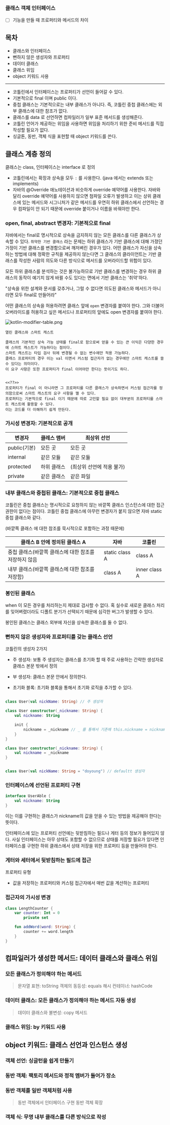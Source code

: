 ### 클래스 객체 인터페이스

- [ ] 기능을 만들 때 프로퍼티와 메서드의 차이

## 목차

- 클래스와 인터페이스
- 뻔하지 않은 생성자와 프로퍼티
- 데이터 클래스
- 클래스 위임
- object 키워드 사용

---

- 코틀린에서 인터페이스는 프로퍼티가 선언이 들어갈 수 있다.
- 기본적으로 final 이며 public 이다.
- 중첩 클래스는 기본적으로는 내부 클래스가 아니다. 즉, 코틀린 중첩 클래스에는 외부 클래스에 대한 참조가 없다.
- 클래스를 data 로 선언하면 컴파일러가 일부 표준 메서드를 생성해준다.
- 코틀린 언어가 제공하는 위임을 사용하면 위임을 처리하기 위한 준비 메서드를 직접 작성할 필요가 없다.
- 싱글톤, 동반, 객체 식을 표현할 때 object 키워드를 쓴다.

## 클래스 계층 정의

클래스는 class, 인터페이스는 interface 로 정의

- 코틀린에서는 확장과 상속을 모두 `:` 를 사용한다. (java 에서는 extends 또는 implements)
- 자바의 @Override 애노테이션과 비슷하게 override 예약어를 사용한다. 자바와 달리 override 예약어를 사용하지 않으면 첨파일 오류가 발생하고
  이는 상위 클래스에 있는 메서드와 시그니처가 같은 메서드를 우연히 하위 클래스에서 선언하는 경우 컴파일이 안 되기 때문에 override 붙이거나 이름을 바꿔야만 한다.

### open, final, abstract 변경자: 기본적으로 final

자바에서는 final로 명시적으로 상속을 금지하지 않는 모든 클래스를 다른 클래스가 상속할 수 있다.
`취약한 기반 클래스` 라는 문제는 하위 클래스가 기반 클래스에 대해 가졌던 가정이 기반 클래스를 변경함으로써 깨저벼린 경우가 있다.
어떤 클래스가 자신을 상속하는 방법에 대해 정확한 규칙을 제공하지 않는다면 그 클래스의 클라이언트는 기반 클래스를 작성한 사람의 의도와 다른 방식으로 메서드를 오버라이드할 위험이 있다.

모든 하위 클래스를 분석하는 것은 불가능하므로 기반 클래스를 변경하는 경우 하위 클래스의 동작이 예기치 않게 바뀔 수도 있다는 면에서 기반 클래스는 '취약'하다.

"상속을 위한 설계와 문서를 갖추거나, 그럴 수 없다면 의도된 클래스와 메서드가 아니라면 모두 final로 만들어라"

어떤 클래스의 상속을 허용하려면 클래스 앞에 `open` 변경자를 붙여야 한다. 그와 더불어 오버라이드를 허용하고 싶은 메서드나 프로퍼티의 앞에도 open 변경자를 붙여야 한다.

![kotlin-modifier-table.png](kotlin-modifier-table.png)

```
열린 클래스와 스마트 캐스트

클래스의 기본적인 상속 가능 상태를 final로 함으로써 얻을 수 있는 큰 이익은 다양한 경우에 스마트 캐스트가 가능하다는 점이다.
스마트 캐스트는 타입 검사 뒤에 변경될 수 없는 변수에만 적용 가능하다. 
클래스 프로퍼티의 경우 이는 val 이면서 커스텀 접근자가 없는 경우에만 스마트 캐스트를 쓸 수 있다는 의미이다.
이 요구 사항은 또한 프로퍼티가 final 이어야만 한다는 뜻이기도 하다.


<<??>>
프로퍼티가 final 이 아니라면 그 프로퍼티를 다른 클래스가 상속하면서 커스텀 접근자를 정의함으로써 스마트 캐스트의 요구 사항을 깰 수 있다.
프로퍼티는 기본적으로 final 이기 때문에 따로 고민할 필요 없이 대부분의 프로퍼티를 스마트 캐스트에 활용할 수 있다.
이는 코드를 더 이해하기 쉽게 만든다.
```

### 가시성 변경자: 기본적으로 공개

| 변경자        | 클레스 맴버 | 최상위 선언          |
|------------|--------|-----------------|
| public(기본) | 모든 곳   | 모든 곳            |
| internal   | 같은 모듈  | 같은 모듈           |
| protected  | 하위 클래스 | (최상위 선언에 적용 불가) |
| private    | 같은 클래스 | 같은 파일           |

### 내부 클래스와 중첩된 클래스: 기본적으로 중첩 클래스

코틀린은 중첩 클래스는 명시적으로 요청하지 않는 바깥쪽 클래스 인스턴스에 대한 접근 권한이 없다는 점이다.
코틀린 중첩 클래스에 아무런 변경자가 붙지 않으면 자바 static 중첩 클래스와 같다.

(바깥쪽 클래스 에 대한 참조를 묵시적으로 포함하는 과정 때문에)

| 클래스 B 안에 정의된 클래스 A             | 자바             | 코틀린           |
|--------------------------------|----------------|---------------|
| 중첩 클래스(바깥쪽 클래스에 대한 참조를 저장하지 않음 | static class A | class A       |
| 내부 클래스(바깥쪽 클래스에 대한 참조를 저장함)    | class A        | inner class A |

### 봉인된 클래스

when 이 모든 경우를 처리하는지 제대로 검사할 수 없다. 혹 실수로 새로운 클래스 처리를 잊어벼렸더라도
디폴트 분기가 선택되기 때문에 심각한 버그가 발생할 수 있다.

봉인된 클래스는 클래스 외부에 자신을 상속한 클래스를 둘 수 없다.

### 뻔하지 않은 생성자와 프로퍼티를 갖는 클래스 선언

코틀린의 생성자 2가지

- 주 생성자: 보통 주 생성자는 클래스를 초기화 할 때 주로 사용하는 간략한 생성자로 클래스 본문 밖에서 정의
- 부 생성자: 클래스 본문 안에서 정의한다.

- 초기화 블록: 초기화 블록을 통해서 초기화 로직을 추가할 수 있다.

```kotlin

class User(val nickName: String) // 주 생성자

class User constructor(_nickname: String) {
    val nickname: String

    init {
        nickname = _nickname // _ 를 통해서 기존에 this.nickname = nickname 과 헷갈리는 방식을 없앴다.
    }
}

class User constructor(_nickname: String) {
    val nickname = _nickname
}


class User(val nickName: String = "doyoung") // defaultt 생성자 

```


### 인터페이스에 선언된 프로퍼티 구현

```kotlin
interface UserAble {
    val nickname: String
}
```

이는 이를 구현하는 클래스가 nickname의 값을 얻을 수 있는 방법을 제공해야 한다는 뜻이다.

인터페이스에 있는 프로퍼티 선언에는 뒷받침하는 필드나 게터 등의 정보가 들어있지 않다.
사실 인터페이스는 아무 상태도 포함할 수 없으므로 상태를 저장할 필요가 있다면 인터페이스를 구현한 하위 클래스에서 상태 저장을 위한 프로퍼티 등을 만들어야 한다.


### 게터와 세터에서 뒷받침하는 필드에 접근

프로퍼티 유형

- 값을 저장하는 프로퍼티와 커스텀 접근자에서 매번 값을 계산하는 프로퍼티


### 접근자의 가시성 변경

```kotlin
class LengthCounter {
    var counter: Int = 0
        private set

    fun addWord(word: String) {
        counter += word.length
    }
}
```


## 컴파일러가 생성한 메서드: 데이터 클래스와 클래스 위임


### 모든 클래스가 정의해야 하는 메서드

> 문자열 표현: toString
> 객체의 동등성: equals
> 해시 컨테이너: hashCode


### 데이터 클래스: 모든 클래스가 정의해야 하는 메서드 자동 생성

> 데이터 클래스와 불변성: copy 메서드


### 클래스 위임: by 키워드 사용


## object 키워드: 클래스 선언과 인스턴스 생성

### 객체 선언: 싱글턴을 쉽게 만들기


### 동반 객체: 팩토리 메서드와 정적 멤버가 들어가 장소


### 동반 객체를 일반 객체처럼 사용

> 동반 객체에서 인터페이스 구현
> 동반 객체 확장


### 객체 식: 무명 내부 클래스를 다른 방식으로 작성


